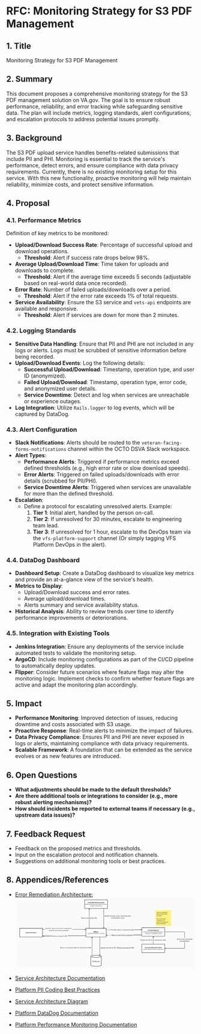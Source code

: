 # RFC: Monitoring Strategy for S3 PDF Management

## **1. Title**

Monitoring Strategy for S3 PDF Management

## **2. Summary**

This document proposes a comprehensive monitoring strategy for the S3 PDF management solution on VA.gov. The goal is to ensure robust performance, reliability, and error tracking while safeguarding sensitive data. The plan will include metrics, logging standards, alert configurations, and escalation protocols to address potential issues promptly.

## **3. Background**

The S3 PDF upload service handles benefits-related submissions that include PII and PHI. Monitoring is essential to track the service's performance, detect errors, and ensure compliance with data privacy requirements. Currently, there is no existing monitoring setup for this service. With this new functionality, proactive monitoring will help maintain reliability, minimize costs, and protect sensitive information.

## **4. Proposal**

### **4.1. Performance Metrics**

Definition of key metrics to be monitored:

- **Upload/Download Success Rate**: Percentage of successful upload and download operations.
  - **Threshold**: Alert if success rate drops below 98%.
- **Average Upload/Download Time**: Time taken for uploads and downloads to complete.
  - **Threshold**: Alert if the average time exceeds 5 seconds (adjustable based on real-world data once recorded).
- **Error Rate**: Number of failed uploads/downloads over a period.
  - **Threshold**: Alert if the error rate exceeds 1% of total requests.
- **Service Availability**: Ensure the S3 service and `vets-api` endpoints are available and responsive.
  - **Threshold**: Alert if services are down for more than 2 minutes.

### **4.2. Logging Standards**

- **Sensitive Data Handling**: Ensure that PII and PHI are not included in any logs or alerts. Logs must be scrubbed of sensitive information before being recorded.
- **Upload/Download Events**: Log the following details:
  - **Successful Upload/Download**: Timestamp, operation type, and user ID (anonymized).
  - **Failed Upload/Download**: Timestamp, operation type, error code, and anonymized user details.
  - **Service Downtime**: Detect and log when services are unreachable or experience outages.
- **Log Integration**: Utilize `Rails.logger` to log events, which will be captured by DataDog.

### **4.3. Alert Configuration**

- **Slack Notifications**: Alerts should be routed to the `veteran-facing-forms-notifications` channel within the OCTO DSVA Slack workspace.
- **Alert Types**:
  - **Performance Alerts**: Triggered if performance metrics exceed defined thresholds (e.g., high error rate or slow download speeds).
  - **Error Alerts**: Triggered on failed uploads/downloads with error details (scrubbed for PII/PHI).
  - **Service Downtime Alerts**: Triggered when services are unavailable for more than the defined threshold.
- **Escalation**:
  - Define a protocol for escalating unresolved alerts. Example:
    1. **Tier 1**: Initial alert, handled by the person on-call.
    2. **Tier 2**: If unresolved for 30 minutes, escalate to engineering team lead.
    3. **Tier 3**: If unresolved for 1 hour, escalate to the DevOps team via the `vfs-platform-support` channel (Or simply tagging VFS Platform DevOps in the alert).

### **4.4. DataDog Dashboard**

- **Dashboard Setup**: Create a DataDog dashboard to visualize key metrics and provide an at-a-glance view of the service's health.
- **Metrics to Display**:
  - Upload/Download success and error rates.
  - Average upload/download times.
  - Alerts summary and service availability status.
- **Historical Analysis**: Ability to review trends over time to identify performance improvements or deteriorations.

### **4.5. Integration with Existing Tools**

- **Jenkins Integration**: Ensure any deployments of the service include automated tests to validate the monitoring setup.
- **ArgoCD**: Include monitoring configurations as part of the CI/CD pipeline to automatically deploy updates.
- **Flipper**: Consider future scenarios where feature flags may alter the monitoring logic. Implement checks to confirm whether feature flags are active and adapt the monitoring plan accordingly.

## **5. Impact**

- **Performance Monitoring**: Improved detection of issues, reducing downtime and costs associated with S3 usage.
- **Proactive Response**: Real-time alerts to minimize the impact of failures.
- **Data Privacy Compliance**: Ensures PII and PHI are never exposed in logs or alerts, maintaining compliance with data privacy requirements.
- **Scalable Framework**: A foundation that can be extended as the service evolves or as new features are introduced.

## **6. Open Questions**

- **What adjustments should be made to the default thresholds?**
- **Are there additional tools or integrations to consider (e.g., more robust alerting mechanisms)?**
- **How should incidents be reported to external teams if necessary (e.g., upstream data issues)?**

## **7. Feedback Request**

- Feedback on the proposed metrics and thresholds.
- Input on the escalation protocol and notification channels.
- Suggestions on additional monitoring tools or best practices.

## **8. Appendices/References**

- [Error Remediation Architecture:](../../../../modules/simple_forms_api/app/services/simple_forms_api/form_remediation/docs/error_remediation_architecture.png)
![Error Remediation Architecture](../../../../modules/simple_forms_api/app/services/simple_forms_api/form_remediation/docs/error_remediation_architecture.png)

- [Service Architecture Documentation](../../../../modules/simple_forms_api/app/services/simple_forms_api/form_remediation/docs/README.md)
- [Platform PII Coding Best Practices](https://depo-platform-documentation.scrollhelp.site/developer-docs/coding-best-practices-for-pii)
- [Service Architecture Diagram](../../../../modules/simple_forms_api/app/services/simple_forms_api/form_remediation/docs/error_remediation_architecture.png)
- [Platform DataDog Documentation](https://depo-platform-documentation.scrollhelp.site/developer-docs/get-acquainted-with-datadog)
- [Platform Performance Monitoring Documentation](https://depo-platform-documentation.scrollhelp.site/developer-docs/monitoring-performance)
